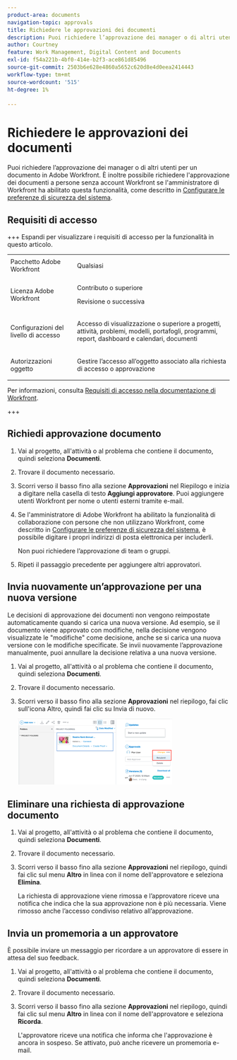 ```yaml
---
product-area: documents
navigation-topic: approvals
title: Richiedere le approvazioni dei documenti
description: Puoi richiedere l’approvazione dei manager o di altri utenti per un documento in Adobe Workfront. È inoltre possibile richiedere l'approvazione dei documenti a persone senza account Workfront se l'amministratore di Workfront ha abilitato questa funzionalità, come descritto in Configurare le preferenze di protezione del sistema.
author: Courtney
feature: Work Management, Digital Content and Documents
exl-id: f54a221b-4bf0-414e-b2f3-ace861d85496
source-git-commit: 2503b6e628e4860a5652c620d8e4d0eea2414443
workflow-type: tm+mt
source-wordcount: '515'
ht-degree: 1%

---
```


# Richiedere le approvazioni dei documenti

Puoi richiedere l’approvazione dei manager o di altri utenti per un documento in Adobe Workfront. È inoltre possibile richiedere l&#39;approvazione dei documenti a persone senza account Workfront se l&#39;amministratore di Workfront ha abilitato questa funzionalità, come descritto in [Configurare le preferenze di sicurezza del sistema](../../administration-and-setup/manage-workfront/security/configure-security-preferences.md).

## Requisiti di accesso

+++ Espandi per visualizzare i requisiti di accesso per la funzionalità in questo articolo.


<table style="table-layout:auto"> 
 <col> 
 <col> 
 <tbody> 
  <tr> 
   <td role="rowheader">Pacchetto Adobe Workfront</td> 
   <td> <p>Qualsiasi</p> </td> 
  </tr> 
  <tr> 
   <td role="rowheader">Licenza Adobe Workfront</td> 
   <td>
   <p>Contributo o superiore</p>
   <p>Revisione o successiva</p>
   </td> 
  </tr> 
  <tr> 
   <td role="rowheader">Configurazioni del livello di accesso</td> 
   <td> <p>Accesso di visualizzazione o superiore a progetti, attività, problemi, modelli, portafogli, programmi, report, dashboard e calendari, documenti</p></td> 
  </tr> 
  <tr> 
   <td role="rowheader">Autorizzazioni oggetto</td> 
   <td> <p>Gestire l’accesso all’oggetto associato alla richiesta di accesso o approvazione </p></td> 
  </tr> 
 </tbody> 
</table>

Per informazioni, consulta [Requisiti di accesso nella documentazione di Workfront](/help/quicksilver/administration-and-setup/add-users/access-levels-and-object-permissions/access-level-requirements-in-documentation.md).

+++

## Richiedi approvazione documento

1. Vai al progetto, all&#39;attività o al problema che contiene il documento, quindi seleziona **Documenti**.
1. Trovare il documento necessario.

1. Scorri verso il basso fino alla sezione **Approvazioni** nel Riepilogo e inizia a digitare nella casella di testo **Aggiungi approvatore**. Puoi aggiungere utenti Workfront per nome o utenti esterni tramite e-mail.

1. Se l&#39;amministratore di Adobe Workfront ha abilitato la funzionalità di collaborazione con persone che non utilizzano Workfront, come descritto in [Configurare le preferenze di sicurezza del sistema](../../administration-and-setup/manage-workfront/security/configure-security-preferences.md), è possibile digitare i propri indirizzi di posta elettronica per includerli.

   Non puoi richiedere l’approvazione di team o gruppi.

1. Ripeti il passaggio precedente per aggiungere altri approvatori.

## Invia nuovamente un’approvazione per una nuova versione

Le decisioni di approvazione dei documenti non vengono reimpostate automaticamente quando si carica una nuova versione. Ad esempio, se il documento viene approvato con modifiche, nella decisione vengono visualizzate le &quot;modifiche&quot; come decisione, anche se si carica una nuova versione con le modifiche specificate. Se invii nuovamente l’approvazione manualmente, puoi annullare la decisione relativa a una nuova versione.

1. Vai al progetto, all&#39;attività o al problema che contiene il documento, quindi seleziona **Documenti**.
1. Trovare il documento necessario.

1. Scorri verso il basso fino alla sezione **Approvazioni** nel riepilogo, fai clic sull&#39;icona Altro, quindi fai clic su Invia di nuovo.

   ![Invia di nuovo l&#39;approvazione](assets/nwe-resubmit-approval-350x149.png)

## Eliminare una richiesta di approvazione documento

1. Vai al progetto, all&#39;attività o al problema che contiene il documento, quindi seleziona **Documenti**.
1. Trovare il documento necessario.

1. Scorri verso il basso fino alla sezione **Approvazioni** nel riepilogo, quindi fai clic sul menu **Altro** in linea con il nome dell&#39;approvatore e seleziona **Elimina**.

   La richiesta di approvazione viene rimossa e l’approvatore riceve una notifica che indica che la sua approvazione non è più necessaria. Viene rimosso anche l’accesso condiviso relativo all’approvazione.

## Invia un promemoria a un approvatore

È possibile inviare un messaggio per ricordare a un approvatore di essere in attesa del suo feedback.

1. Vai al progetto, all&#39;attività o al problema che contiene il documento, quindi seleziona **Documenti**.
1. Trovare il documento necessario.

1. Scorri verso il basso fino alla sezione **Approvazioni** nel riepilogo, quindi fai clic sul menu **Altro** in linea con il nome dell&#39;approvatore e seleziona **Ricorda**.

   L&#39;approvatore riceve una notifica che informa che l&#39;approvazione è ancora in sospeso. Se attivato, può anche ricevere un promemoria e-mail.
